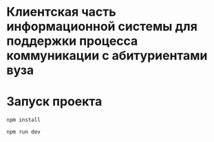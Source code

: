 # Клиентская часть информационной системы для поддержки процесса коммуникации с абитуриентами вуза

# Запуск проекта

```
npm install
```

```
npm run dev
```

